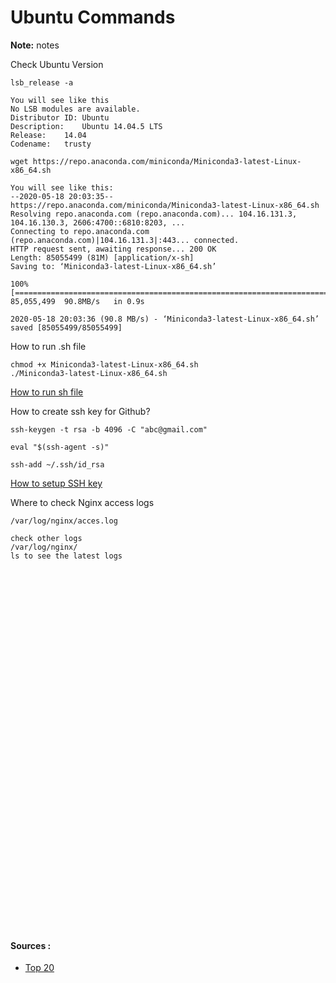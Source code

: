 # Ubuntu Commands

**Note:** notes



Check Ubuntu Version
```
lsb_release -a

You will see like this
No LSB modules are available.
Distributor ID:	Ubuntu
Description:	Ubuntu 14.04.5 LTS
Release:	14.04
Codename:	trusty
```





```
wget https://repo.anaconda.com/miniconda/Miniconda3-latest-Linux-x86_64.sh

You will see like this:
--2020-05-18 20:03:35--  https://repo.anaconda.com/miniconda/Miniconda3-latest-Linux-x86_64.sh
Resolving repo.anaconda.com (repo.anaconda.com)... 104.16.131.3, 104.16.130.3, 2606:4700::6810:8203, ...
Connecting to repo.anaconda.com (repo.anaconda.com)|104.16.131.3|:443... connected.
HTTP request sent, awaiting response... 200 OK
Length: 85055499 (81M) [application/x-sh]
Saving to: ‘Miniconda3-latest-Linux-x86_64.sh’

100%[================================================================================================================================================================>] 85,055,499  90.8MB/s   in 0.9s

2020-05-18 20:03:36 (90.8 MB/s) - ‘Miniconda3-latest-Linux-x86_64.sh’ saved [85055499/85055499]
```





How to run .sh file
```
chmod +x Miniconda3-latest-Linux-x86_64.sh
./Miniconda3-latest-Linux-x86_64.sh
```
[How to run sh file](https://howtouselinux.net/how-to-run-sh-file-in-linux/)




How to create ssh key for Github?
```
ssh-keygen -t rsa -b 4096 -C "abc@gmail.com"

eval "$(ssh-agent -s)"

ssh-add ~/.ssh/id_rsa
```

[How to setup SSH key](https://help.github.com/en/github/authenticating-to-github/generating-a-new-ssh-key-and-adding-it-to-the-ssh-agent)




Where to check Nginx access logs
```
/var/log/nginx/acces.log

check other logs
/var/log/nginx/
ls to see the latest logs
```





```

```





```

```





```

```





```

```





```

```





```

```





```

```





```

```





```

```





```

```





```

```





```

```





```

```





```

```





```

```





```

```





```

```





```

```





```

```





```

```





```

```





```

```





```

```





```

```





```

```





```

```





```

```





```

```





```

```





```

```





```

```





```

```





```

```





```

```





```

```





```

```





```

```





```

```





```

```





```

```





```

```





```

```



#### Sources :

  * [Top 20]([file](https://techlog360.com/basic-ubuntu-commands-terminal-shortcuts-linux-beginner/))
